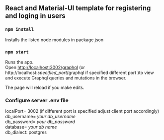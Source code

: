 ## React and Material-UI template for registering and loging in users

### `npm install`

Installs the listed node modules in package.json

### `npm start`

Runs the app.<br>
Open [http://localhost:3002/graphql](http://localhost:3002/graphql) (or http://localhost:*specified_port*/graphql if specified different port )to view and execute Graphql queries and mutations in the browser.

The page will reload if you make edits.<br>

### Configure server .env file

localPort= 3002 (if different port is specified adjust client port accordingly)<br>
db_username= *your db_username*<br>
db_password= *your db_password*<br>
database= *your db name*<br>
db_dialect: postgres<br>

